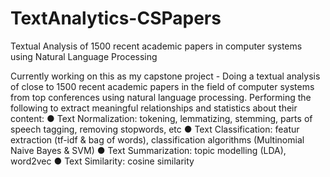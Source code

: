 # TextAnalytics-CSPapers
Textual Analysis of 1500 recent academic papers in computer systems using Natural Language Processing

Currently working on this as my capstone project - Doing a textual analysis of close to 1500 recent academic papers in the field of computer systems from top conferences using natural language processing. Performing the following to extract meaningful relationships and statistics about their content:
● Text Normalization: tokening, lemmatizing, stemming, parts of speech tagging, removing stopwords, etc
● Text Classification: featur extraction (tf-idf & bag of words), classification algorithms (Multinomial Naive Bayes & SVM)
● Text Summarization: topic modelling (LDA), word2vec
● Text Similarity: cosine similarity
